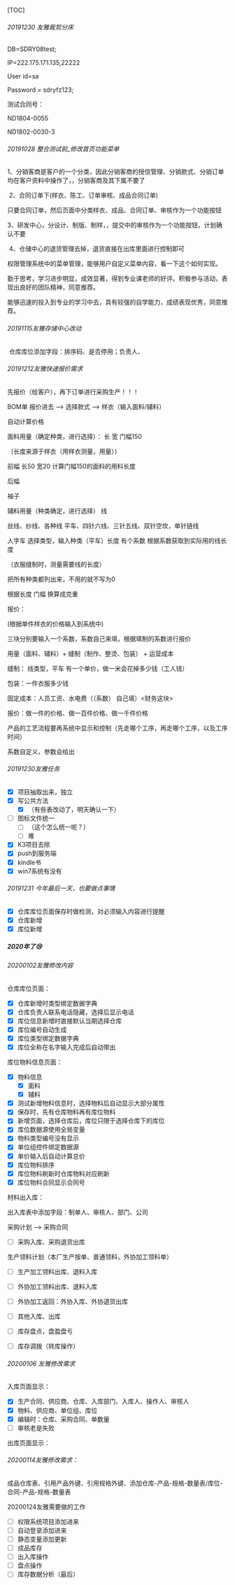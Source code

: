 [TOC]



###### 20191230 友雅裁剪分床

DB=SDRY08test; 

IP=222.175.171.135,22222

User id=sa

Password = sdryfz123;

测试合同号：

ND1804-0055

ND1802-0030-3

 

###### 20191028 整合测试前_修改首页功能菜单

​	1、分销客商是客户的一个分类，因此分销客商的授信管理、分销款式、分销订单均在客户资料中操作了，，分销客商及其下属不要了

​	2、合同订单下(样衣、陈工、订单审核、成品合同订单)

​	只要合同订单，然后页面中分类样衣、成品、合同订单、审核作为一个功能按钮

​	3、研发中心，分设计、制版、制样，，提交中的审核作为一个功能按钮，计划确认不要

​	4、仓储中心的退货管理去掉，退货直接在出库里面进行控制即可





权限管理系统中的菜单管理，能够用户自定义菜单内容，看一下这个如何实现。



勤于思考，学习进步明显，成效显著，得到专业课老师的好评。积极参与活动，表现出良好的团队精神，同意推荐。

能够迅速的投入到专业的学习中去，具有较强的自学能力，成绩表现优秀，同意推荐。



###### 20191115友雅存储中心改动

​	仓库库位添加字段：排序码、是否停用；负责人、



###### 20191212友雅快速报价需求

先报价（给客户），再下订单进行采购生产！！！

BOM单  报价进去  -->  选择款式  -->  样衣（输入面料/辅料）

自动计算价格

面料用量（确定种类，进行选择）： 长   宽    门幅150

（长度来源于样衣（用样衣测量，用量））

前幅  长50      宽20       计算门幅150的面料的用料长度

后幅  

袖子

辅料用量（种类确定，进行选择） 线

丝线、纱线、各种线 平车、四针六线、三针五线、双针空坎，单针链线

人字车  选择类型，输入种类（平车）长度   有个系数   根据系数获取到实际用的线长度

（衣服缝制时，测量需要线的长度）

把所有种类都列出来，不用的就不写为0



根据长度  门幅  换算成克重

报价：

(根据单件样衣的价格输入到系统中)

三块分别要输入一个系数，系数自己来填，根据填制的系数进行报价

用量（面料、辅料）+ 缝制（制作、整烫、包装） + 运营成本

缝制： 线类型，平车 有一个单价，做一米会花掉多少钱（工人钱）

包装：一件衣服多少钱

固定成本：人员工资、水电费（（系数） 自己填）<财务这块>

报价：做一件的价格、做一百件价格、做一千件价格



产品的工艺流程要再系统中显示和控制（先走哪个工序，再走哪个工序，以及工序时间）

系数自定义，参数会给出



###### 20191230友雅任务

- [x] 项目抽取出来，独立
- [x] 写公共方法
  - [x] （有些表改动了，明天确认一下）
- [ ] 图标文件统一
  - [ ] （这个怎么统一呢？）
  - [ ] 难
- [x] K3项目去除
- [x] push到服务端
- [x] kindle书
- [x] win7系统有没有

###### 20191231 今年最后一天，也要做点事情

- [x] 仓库库位页面保存时做检测，对必须输入内容进行提醒
- [x] 仓库新增
- [x] 库位新增

##### 2020年了:cry:

###### 20200102友雅修改内容

仓库库位页面：

- [x] 仓库新增时类型绑定数据字典
- [x] 仓库负责人联系电话隐藏，选择后显示电话
- [x] 库位信息新增时直接默认当期选择仓库
- [x] 库位编号自动生成
- [x] 库位类型绑定数据字典
- [x] 库位全称在名字输入完成后自动带出

库位物料信息页面：

- [x] 物料信息
  - [x] 面料
  - [x] 辅料
- [x] 测试新增物料信息时，选择物料后自动显示大部分属性
- [x] 保存时，先有仓库物料再有库位物料
- [x] 新增页面，选择仓库后，库位只限于选择仓库下的库位
- [x] 库位数据源使用全局变量
- [x] 物料类型编号没有显示
- [x] 单位组控件绑定数据源
- [x] 单价输入后自动计算总价
- [x] 库位物料排序
- [x] 库位物料刷新时仓库物料对应刷新
- [x] 库位物料合同显示合同号

材料出入库：

出入库表中添加字段：制单人、审核人、部门、公司

采购计划 --> 采购合同

- [ ] 采购入库、采购退货出库

生产领料计划（本厂生产按单、普通领料，外协加工领料单）

- [ ] 生产加工领料出库、退料入库
- [ ] 外协加工领料出库、退料入库

- [ ] 外协加工返回：外协入库、外协退货出库
- [ ] 其他入库、出库
- [ ] 库存盘点，盘盈盘亏
- [ ] 库存调拨（转库操作）

###### 20200106 友雅修改需求

入库页面显示：

- [x] 生产合同、供应商、仓库、入库部门、入库人、操作人、审核人
- [x] 物料、供应商、单位组、库位
- [x] 编辑时：仓库、采购合同、单数量
- [ ] 审核老是失败

出库页面显示： 

###### 20200114友雅修改需求：

成品仓库表、引用产品外键、引用规格外键、添加仓库-产品-规格-数量表/库位-合同-产品-规格-数量表

20200124友雅需要做的工作

- [ ] 权限系统项目添加进来
- [ ] 自动登录添加进来
- [ ] 静态变量添加更新
- [ ] 成品库存
- [ ] 出入库操作
- [ ] 盘点操作
- [ ] 库存数据分析（最后）